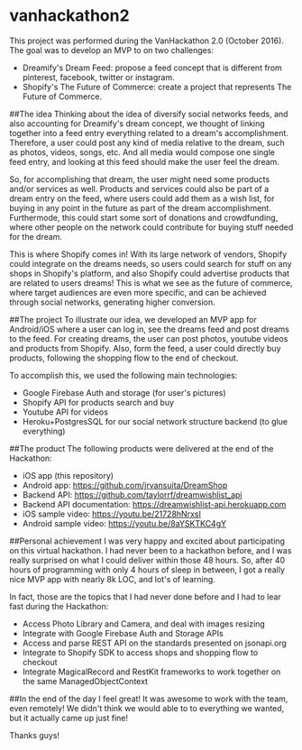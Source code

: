 # vanhackathon2
This project was performed during the VanHackathon 2.0 (October 2016). The goal was to develop an MVP to on two challenges:

* Dreamify's Dream Feed: propose a feed concept that is different from pinterest, facebook, twitter or instagram.
* Shopify's The Future of Commerce: create a project that represents The Future of Commerce.

##The idea
Thinking about the idea of diversify social networks feeds, and also accounting for Dreamify's dream concept, we thought of linking together into a feed entry everything related to a dream's accomplishment.
Therefore, a user could post any kind of media relative to the dream, such as photos, videos, songs, etc.
And all media would compose one single feed entry, and looking at this feed should make the user feel the dream.

So, for accomplishing that dream, the user might need some products and/or services as well. Products and services could also be part of a dream entry on the feed, where users could add them as a wish list, for buying in any point in the future as part of the dream accomplishment. 
Furthermode, this could start some sort of donations and crowdfunding, where other people on the network could contribute for buying stuff needed for the dream.

This is where Shopify comes in! With its large network of vendors, Shopify could integrate on the dreams needs, so users could search for stuff on any shops in Shopify's platform, and also Shopify could advertise products that are related to users dreams!
This is what we see as the future of commerce, where target audiences are even more specific, and can be achieved through social networks, generating higher conversion.

##The project
To illustrate our idea, we developed an MVP app for Android/iOS where a user can log in, see the dreams feed and post dreams to the feed.
For creating dreams, the user can post photos, youtube videos and products from Shopify. Also, form the feed, a user could directly buy products, following the shopping flow to the end of checkout.

To accomplish this, we used the following main technologies:
* Google Firebase Auth and storage (for user's pictures)
* Shopify API for products search and buy
* Youtube API for videos
* Heroku+PostgresSQL for our social network structure backend (to glue everything)

##The product
The following products were delivered at the end of the Hackathon:
* iOS app (this repository)
* Android app: https://github.com/jrvansuita/DreamShop
* Backend API: https://github.com/taylorrf/dreamwishlist_api
* Backend API documentation: https://dreamwishlist-api.herokuapp.com
* iOS sample video: https://youtu.be/21728hNrxsI
* Android sample video: https://youtu.be/8aYSKTKC4gY

##Personal achievement
I was very happy and excited about participating on this virtual hackathon. I had never been to a hackathon before, and I was really surprised on what I could deliver within those 48 hours.
So, after 40 hours of programming with only 4 hours of sleep in between, I got a really nice MVP app with nearly 8k LOC, and lot's of learning.

In fact, those are the topics that I had never done before and I had to lear fast during the Hackathon:
* Access Photo Library and Camera, and deal with images resizing
* Integrate with Google Firebase Auth and Storage APIs
* Access and parse REST API on the standards presented on jsonapi.org
* Integrate to Shopify SDK to access shops and shopping flow to checkout
* Integrate MagicalRecord and RestKit frameworks to work together on the same ManagedObjectContext

##In the end of the day
I feel great! It was awesome to work with the team, even remotely! We didn't think we would able to to everything we wanted, but it actually came up just fine!

Thanks guys!
